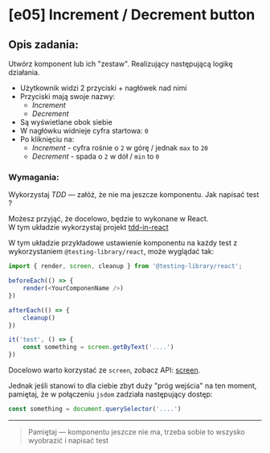 # [e05] Increment / Decrement button


## Opis zadania:
Utwórz komponent lub ich "zestaw". Realizujący następującą logikę działania.

- Użytkownik widzi 2 przyciski + nagłówek nad nimi
- Przyciski mają swoje nazwy:
  - _Increment_
  - _Decrement_
- Są wyświetlane obok siebie
- W nagłówku widnieje cyfra startowa: `0`
- Po kliknięciu na:
  - _Increment_ - cyfra rośnie o `2` w górę / jednak `max` to `20`
  - _Decrement_ - spada o `2` w dół / `min` to `0`  

### Wymagania:
Wykorzystaj _TDD_ — załóż, że nie ma jeszcze komponentu. Jak napisać test ?

Możesz przyjąć, że docelowo, będzie to wykonane w React.  
W tym układzie wykorzystaj projekt [tdd-in-react](../tdd-in-react)  

W tym układzie przykładowe ustawienie komponentu na każdy test z wykorzystaniem `@testing-library/react`, może wyglądać tak:

```javascript
import { render, screen, cleanup } from '@testing-library/react';

beforeEach(() => {
	render(<YourComponenName />)
})

afterEach(() => {
	cleanup()
})

it('test', () => {
	const something = screen.getByText('....')
})

```

Docelowo warto korzystać ze `screen`, zobacz API: [screen](https://testing-library.com/docs/queries/about/#screen).

Jednak jeśli stanowi to dla ciebie zbyt duży "próg wejścia" na ten moment, pamiętaj, że w połączeniu `jsdom` zadziała następujący dostęp:

```javascript
const something = document.querySelector('....')
```
---

> Pamiętaj — komponentu jeszcze nie ma, trzeba sobie to wszysko wyobrazić i napisać test
